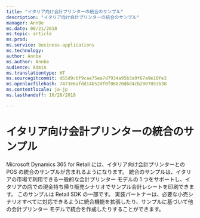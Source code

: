 ```yaml
---
title: "イタリア向け会計プリンターの統合のサンプル"
description: "イタリア向け会計プリンターの統合のサンプル"
manager: AnnBe
ms.date: 08/21/2018
ms.topic: article
ms.prod: 
ms.service: business-applications
ms.technology: 
author: Annbe
ms.author: Annbe
audience: Admin
ms.translationtype: HT
ms.sourcegitcommit: d65d9c6f9cae75ea7d7934a95b3a9f67a9e10fe3
ms.openlocfilehash: 7473e6afdd14b52df0f06820dbd4cb2007853b38
ms.contentlocale: ja-jp
ms.lasthandoff: 10/26/2018

---
```

#  <a name="fiscal-printer-integration-sample-for-italy"></a>イタリア向け会計プリンターの統合のサンプル

Microsoft Dynamics 365 for Retail には、イタリア向け会計プリンターとの POS の統合のサンプルが含まれるようになります。 統合のサンプルは、イタリアの市場で利用できる一般的な会計プリンター モデルの 1 つをサポートし、イタリアの店での現金持ち帰り販売シナリオでサンプル会計レシートを印刷できます。 このサンプルは Retail SDK の一部です。 実装パートナーは、必要な小売シナリオすべてに対応できるように統合機能を拡張したり、サンプルに基づいて他の会計プリンター モデルで統合を作成したりすることができます。 

